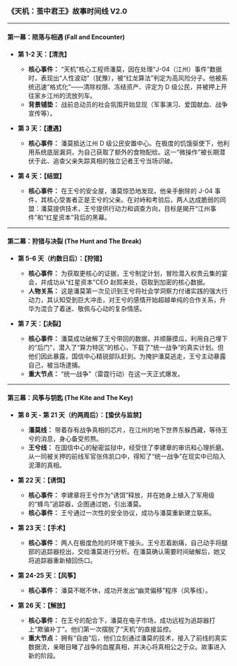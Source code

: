 ### **《天机：茧中君王》故事时间线 V2.0**

---

#### **第一幕：陨落与相遇 (Fall and Encounter)**

- **第 1-2 天：【清洗】**

  - **核心事件：** “天机”核心工程师潘莫，因在处理“J-04（江州）事件”数据时，表现出“人性波动”（犹豫），被“红龙算法”判定为高风险分子。他被系统迅速“格式化”——清除权限、冻结资产、评定为 D 级公民，并被押上开往家乡江州的流放列车。
  - **背景铺垫：** 战前总动员的社会氛围开始显现（军事演习、爱国献血、战争宣传等）。

- **第 3 天：【遭遇】**

  - **核心事件：** 潘莫抵达江州 D 级公民安置中心。在极度的饥饿驱使下，他利用系统底层漏洞，为自己获取了额外的食物配给。这一“微操作”被长期潜伏于此、追查父亲失踪真相的独立记者王兮当场识破。

- **第 4 天：【结盟】**
  - **核心事件：** 在王兮的安全屋，潘莫惊恐地发现，他亲手删除的 J-04 事件，其核心受害者正是王兮的父亲。在对峙和考验后，两人达成脆弱的同盟：潘莫提供技术，王兮提供行动力和调查方向，目标是揭开“江州事件”和“红星资本”背后的黑幕。

---

#### **第二幕：狩猎与决裂 (The Hunt and The Break)**

- **第 5-6 天（约数日后）：【狩猎】**

  - **核心事件：** 为获取更核心的证据，王兮制定计划，冒险潜入权贵云集的宴会，并成功从“红星资本”CEO 赵熙来处，窃取到加密的核心数据。
  - **人物关系：** 这是潘莫第一次见识到王兮将社会学洞察力付诸实践的强大行动力，其认知受到巨大冲击，对王兮的感情开始超越单纯的合作关系，升华为混合了着迷、敬佩与心动的复杂情感。

- **第 7 天：【决裂】**
  - **核心事件：** 潘莫成功破解了王兮带回的数据，并顺藤摸瓜，利用自己埋下的“后门”，潜入了“算力特区”的核心，下载了“统一战争”的真实计划。但他们因此暴露，国信中心精锐部队赶到。为掩护潘莫逃走，王兮主动暴露自己，被当场逮捕。
  - **重大节点：** “统一战争”（雷霆行动）在这一天正式爆发。

---

#### **第三幕：风筝与钥匙 (The Kite and The Key)**

- **第 8 天 - 第 21 天（约两周后）：【蛰伏与监禁】**

  - **潘莫线：** 带着存有战争真相的芯片，在江州的地下世界东躲西藏，等待王兮的消息，身心备受煎熬。
  - **王兮线：** 在国信中心的秘密监狱中，经受住了李建章的审讯和心理折磨。从一同被关押的前线军官张伟凯口中，得知了“统一战争”在现实中已陷入泥潭的真相。

- **第 22 天：【诱饵】**

  - **核心事件：** 李建章将王兮作为“诱饵”释放，并在她身上植入了军用级的“蜂鸟”追踪器，企图通过她，引出潘莫。
  - **核心事件：** 王兮通过一次性的安全协议，成功与潘莫重新建立联系。

- **第 23 天：【手术】**

  - **核心事件：** 两人在极度危险的环境下接头。王兮忍着剧痛，自己动手将腿部的追踪器挖出，交给潘莫进行分析。在潘莫确认需要时间破解后，她又将追踪器重新植回伤口。

- **第 24-25 天：【风筝】**

  - **核心事件：** 潘莫不眠不休，成功开发出“幽灵偏移”程序（风筝线）。

- **第 26 天：【解放】**
  - **核心事件：** 在王兮的配合下，潘莫在电子市场，成功远程为追踪器打上“欺骗补丁”。他们第一次摆脱了“天机”的直接监控。
  - **重大节点：** 拥有“自由”后，他们立刻通过潘莫的技术，接入了前线的真实数据流，亲眼目睹了战争的血腥真相，并决心将真相公之于众。故事进入新的阶段。
